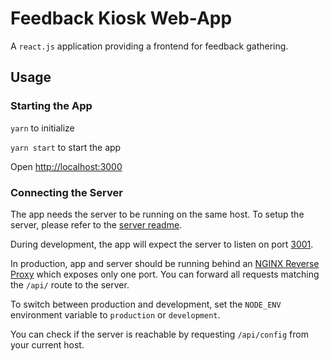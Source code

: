 # Feedback Kiosk Web-App

A `react.js` application providing a frontend for feedback gathering.

## Usage

### Starting the App

`yarn` to initialize

`yarn start` to start the app

Open [http://localhost:3000](http://localhost:3000)

### Connecting the Server

The app needs the server to be running on the same host. To setup the server, please refer to the [server readme][server].

During development, the app will expect the server to listen on port [3001](http://localhost:3001).

In production, app and server should be running behind an [NGINX Reverse Proxy](https://docs.nginx.com/nginx/admin-guide/web-server/reverse-proxy/) which exposes only one port. You can forward all requests matching the `/api/` route to the server.

To switch between production and development, set the `NODE_ENV` environment variable to `production` or `development`.

You can check if the server is reachable by requesting `/api/config` from your current host.

[server]: https://github.com/neXenio/Feedback-Kiosk/tree/dev/Server
[config-json]: https://github.com/neXenio/Feedback-Kiosk/blob/dev/Server/feedback-kiosk-config.json
